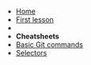 <!-- markdownlint-disable MD041 -->

* [Home](/)
* [First lesson](/1lesson.md)
* &nbsp;
* **Cheatsheets**
* [Basic Git commands](/git-commands.md)
* [Selectors](/selectors.md)
